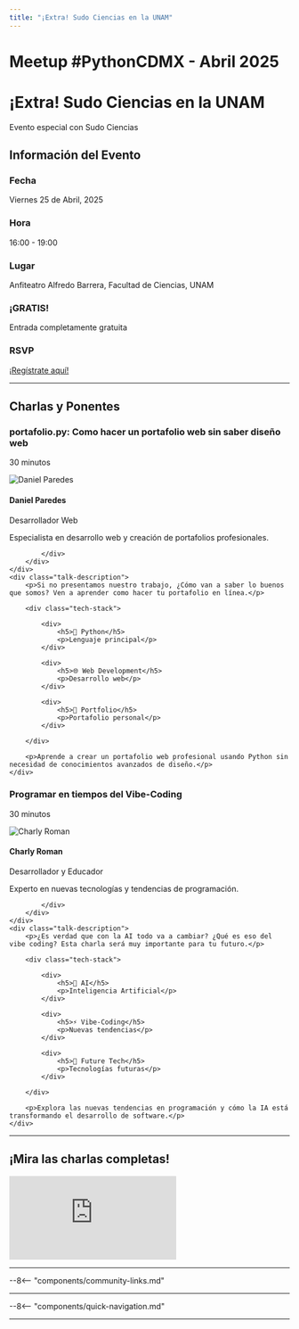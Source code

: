 ```yaml
---
title: "¡Extra! Sudo Ciencias en la UNAM"
---
```


# Meetup #PythonCDMX <i class="fab fa-python"></i> - Abril 2025

<div class="meetup-hero">
    <h1>¡Extra! Sudo Ciencias en la UNAM</h1>
    <p class="meetup-subtitle">Evento especial con Sudo Ciencias</p>
</div>

## Información del Evento

<div class="event-details">
    <div class="detail-card date-card">
        <h3><i class="fas fa-calendar-alt"></i> Fecha</h3>
        <p>Viernes 25 de Abril, 2025</p>
    </div>
    <div class="detail-card time-card">
        <h3><i class="fas fa-clock"></i> Hora</h3>
        <p>16:00 - 19:00</p>
    </div>
    <div class="detail-card location-card">
        <h3><i class="fas fa-map-marker-alt"></i> Lugar</h3>
        <p>Anfiteatro Alfredo Barrera, Facultad de Ciencias, UNAM</p>
    </div>
    <div class="detail-card free-card">
        <h3><i class="fas fa-gift"></i> ¡GRATIS!</h3>
        <p>Entrada completamente gratuita</p>
    </div>
    <div class="detail-card rsvp-card">
        <h3><i class="fas fa-ticket-alt"></i> RSVP</h3>
        <p><a href="https://lu.ma/asib6frc">¡Regístrate aquí!</a></p>
    </div>
</div>

---

## Charlas y Ponentes


<div class="talk-section">
    <div class="talk-header">
        <h3><i class="fas fa-rocket"></i> portafolio.py: Como hacer un portafolio web sin saber diseño web</h3>
        <p><i class="fas fa-stopwatch"></i> 30 minutos</p>
    </div>
    <div class="speaker-section">
        <div class="speaker-photo">
            <img src="/../../images/ponentes/202504-PythonCDMX-Daniel-Paredes.png" alt="Daniel Paredes">
        </div>
        <div class="speaker-info">
            <h4>Daniel Paredes</h4>
            <p>Desarrollador Web</p>
            <p>Especialista en desarrollo web y creación de portafolios profesionales.</p>
            <div class="speaker-links">
                
                
                
            </div>
        </div>
    </div>
    <div class="talk-description">
        <p>Si no presentamos nuestro trabajo, ¿Cómo van a saber lo buenos que somos? Ven a aprender como hacer tu portafolio en línea.</p>
        
        <div class="tech-stack">
            
            <div>
                <h5>🐍 Python</h5>
                <p>Lenguaje principal</p>
            </div>
            
            <div>
                <h5>🌐 Web Development</h5>
                <p>Desarrollo web</p>
            </div>
            
            <div>
                <h5>📄 Portfolio</h5>
                <p>Portafolio personal</p>
            </div>
            
        </div>
        
        <p>Aprende a crear un portafolio web profesional usando Python sin necesidad de conocimientos avanzados de diseño.</p>
    </div>
</div>

<div class="talk-section">
    <div class="talk-header">
        <h3><i class="fas fa-rocket"></i> Programar en tiempos del Vibe-Coding</h3>
        <p><i class="fas fa-stopwatch"></i> 30 minutos</p>
    </div>
    <div class="speaker-section">
        <div class="speaker-photo">
            <img src="/../../images/ponentes/202504-PythonCDMX-Charly-Roman.png" alt="Charly Roman">
        </div>
        <div class="speaker-info">
            <h4>Charly Roman</h4>
            <p>Desarrollador y Educador</p>
            <p>Experto en nuevas tecnologías y tendencias de programación.</p>
            <div class="speaker-links">
                
                
                
            </div>
        </div>
    </div>
    <div class="talk-description">
        <p>¿Es verdad que con la AI todo va a cambiar? ¿Qué es eso del vibe coding? Esta charla será muy importante para tu futuro.</p>
        
        <div class="tech-stack">
            
            <div>
                <h5>🤖 AI</h5>
                <p>Inteligencia Artificial</p>
            </div>
            
            <div>
                <h5>⚡ Vibe-Coding</h5>
                <p>Nuevas tendencias</p>
            </div>
            
            <div>
                <h5>🚀 Future Tech</h5>
                <p>Tecnologías futuras</p>
            </div>
            
        </div>
        
        <p>Explora las nuevas tendencias en programación y cómo la IA está transformando el desarrollo de software.</p>
    </div>
</div>


---


## ¡Mira las charlas completas!
<div class="video-section">
    <div class="video-container">
        <div class="video-wrapper">
            <iframe
                src="https://www.youtube.com/embed/J_Sggoh1uSY"
                title="Meetup PythonCDMX Abril 2025"
                frameborder="0"
                allow="accelerometer; autoplay; clipboard-write; encrypted-media; gyroscope; picture-in-picture; web-share"
                allowfullscreen>
            ></iframe>
        </div>
    </div>
</div>

---

--8<-- "components/community-links.md"

---

--8<-- "components/quick-navigation.md"

---

